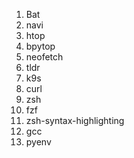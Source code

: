 
1. Bat
2. navi
3. htop
4. bpytop
5. neofetch
6. tldr
7. k9s
8. curl
9. zsh
10. fzf
11. zsh-syntax-highlighting
12. gcc
13. pyenv
